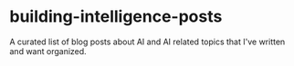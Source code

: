 # building-intelligence-posts
A curated list of blog posts about AI and AI related topics that I've written and want organized.
